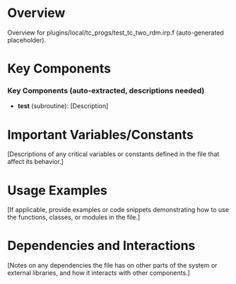 # Overview

Overview for plugins/local/tc_progs/test_tc_two_rdm.irp.f (auto-generated placeholder).

# Key Components

### Key Components (auto-extracted, descriptions needed)
- **test** (subroutine): [Description]

# Important Variables/Constants

[Descriptions of any critical variables or constants defined in the file that affect its behavior.]

# Usage Examples

[If applicable, provide examples or code snippets demonstrating how to use the functions, classes, or modules in the file.]

# Dependencies and Interactions

[Notes on any dependencies the file has on other parts of the system or external libraries, and how it interacts with other components.]
